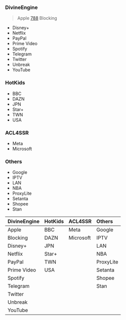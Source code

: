 ### DivineEngine
> Apple
[788](https://www.runoob.com/markdown/md-link.html)
> Blocking
- Disney+
- Netflix
- PayPal
- Prime Video
- Spotify
- Telegram
- Twitter
- Unbreak
- YouTube
### HotKids
- BBC
- DAZN
- JPN
- Star+
- TWN
- USA
### ACL4SSR
- Meta
- Microsoft
### Others
- Google
- IPTV
- LAN
- NBA
- ProxyLite
- Setanta
- Shopee
- Stan

| DivineEngine | HotKids | ACL4SSR   | Others    |
| :----------- | :------ | :-------- | :-------- |
| Apple        | BBC     | Meta      | Google    |
| Blocking     | DAZN    | Microsoft | IPTV      |
| Disney+      | JPN     |           | LAN       |
| Netflix      | Star+   |           | NBA       |
| PayPal       | TWN     |           | ProxyLite |
| Prime Video  | USA     |           | Setanta   |
| Spotify      |         |           | Shopee    |
| Telegram     |         |           | Stan      |
| Twitter      |         |           |           |
| Unbreak      |         |           |           |
| YouTube      |         |           |           |
